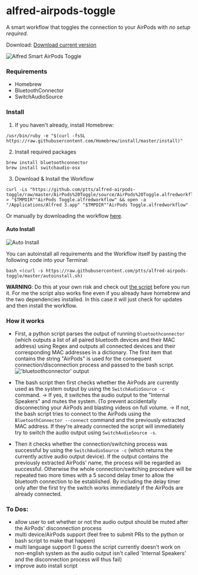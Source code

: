 # alfred-airpods-toggle

A smart workflow that toggles the connection to your AirPods with *no setup required*.

Download: [Download current version](https://github.com/ptts/alfred-airpods-toggle/raw/master/AirPods%20Toggle/source/AirPods%20Toggle.alfredworkflow)

![Alfred Smart AirPods Toggle](https://raw.githubusercontent.com/ptts/alfred-airpods-toggle/master/images/alfred_airpods.gif)

### Requirements
- Homebrew
- BluetoothConnector
- SwitchAudioSource

### Install
1. If you haven't already, install Homebrew:
```
/usr/bin/ruby -e "$(curl -fsSL https://raw.githubusercontent.com/Homebrew/install/master/install)"
```
2. Install required packages
```
brew install bluetoothconnector
brew install switchaudio-osx
```
3. Download & Install the Workflow
```
curl -Ls "https://github.com/ptts/alfred-airpods-toggle/raw/master/AirPods%20Toggle/source/AirPods%20Toggle.alfredworkflow" > "$TMPDIR""AirPods Toggle.alfredworkflow" && open -a "/Applications/Alfred 3.app" "$TMPDIR""AirPods Toggle.alfredworkflow"
```
Or manually by downloading the workflow [here](https://github.com/ptts/alfred-airpods-toggle/blob/master/AirPods%20Toggle/source/AirPods%20Toggle.alfredworkflow?raw=true).

#### Auto Install
![Auto Install](https://raw.githubusercontent.com/ptts/alfred-airpods-toggle/master/images/auto_install.gif)

You can autoinstall all requirements and the Workflow itself by pasting the following code into your Terminal:
```
bash <(curl -s https://raw.githubusercontent.com/ptts/alfred-airpods-toggle/master/autoinstall.sh)
```
**WARNING**: Do this at your own risk and check out [the script](https://raw.githubusercontent.com/ptts/alfred-airpods-toggle/master/autoinstall.sh) before you run it. For me the script also works fine even if you already have homebrew and the two dependencies installed. In this case it will just check for updates and then install the workflow.

### How it works
- First, a python script parses the output of running ```bluetoothconnector``` (which outputs a list of all paired bluetooth devices and their MAC address) using Regex and outputs all connected devices and their corresponding MAC addresses in a dictionary. The first item that contains the string "AirPods" is used for the consequent connection/disconnection process and passed to the bash script.
!['bluetoothconnector' output](https://raw.githubusercontent.com/ptts/alfred-airpods-toggle/master/images/alfred_bluetoothconnector.jpg)

- The bash script then first checks whether the AirPods are currently used as the system output by using the ```SwitchAudioSource -c``` command.
→ If yes, it switches the audio output to the "Internal Speakers" and mutes the system. (To prevent accidentally disconnecting your AirPods and blasting videos on full volume.
→ If not, the bash script tries to connect to the AirPods using the ```BluetoothConnector --connect``` command and the previously extracted MAC address. 
If they're already connected the script will immediately try to switch the audio output using ```SwitchAudioSource -s```.

- Then it checks whether the connection/switching process was successful by using the  ```SwitchAudioSource -c``` (which returns the currently active audio output device). If the output contains the previously extracted AirPods' name, the process will be regarded as successful.
Otherwise the whole connection/switching procedure will be repeated two more times with a 5 second delay timer to allow the bluetooth connection to be established. By including the delay timer only after the first try the switch works immediately if the AirPods are already connected. 

### To Dos:
- allow user to set whether or not the audio output should be muted after the AirPods' disconnection process
- multi device/AirPods support (feel free to submit PRs to the python or bash script to make that happen)
- multi language support (I guess the script currently doesn't work on non-english system as the audio output isn't called 'Internal Speakers' and the disconnection process will thus fail)
- improve auto install script
